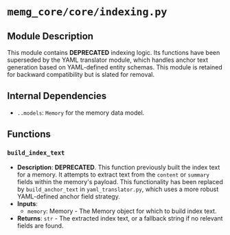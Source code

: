 # `memg_core/core/indexing.py`

## Module Description
This module contains **DEPRECATED** indexing logic. Its functions have been superseded by the YAML translator module, which handles anchor text generation based on YAML-defined entity schemas. This module is retained for backward compatibility but is slated for removal.

## Internal Dependencies
- `..models`: `Memory` for the memory data model.

## Functions

### `build_index_text`
- **Description**: **DEPRECATED**. This function previously built the index text for a memory. It attempts to extract text from the `content` or `summary` fields within the memory's payload. This functionality has been replaced by `build_anchor_text` in `yaml_translator.py`, which uses a more robust YAML-defined anchor field strategy.
- **Inputs**:
  - `memory`: Memory - The Memory object for which to build index text.
- **Returns**: `str` - The extracted index text, or a fallback string if no relevant fields are found.
